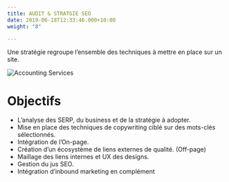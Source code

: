 ```yaml
---
title: AUDIT & STRATGIE SEO
date: 2019-06-18T12:33:46.000+10:00
weight: "8"

---
```

Une stratégie regroupe l’ensemble des techniques à mettre en place sur un site.

![Accounting Services](/images/austin-distel-nGc5RT2HmF0-unsplash.jpg)

# Objectifs

* L’analyse des SERP, du business et de la stratégie à adopter.
* Mise en place des techniques de copywriting ciblé sur des mots-clés sélectionnés.
* Intégration de l’On-page.
* Création d’un écosystème de liens externes de qualité. (Off-page)
* Maillage des liens internes et UX des designs.
* Gestion du jus SEO.
* Intégration d’inbound marketing en complément
